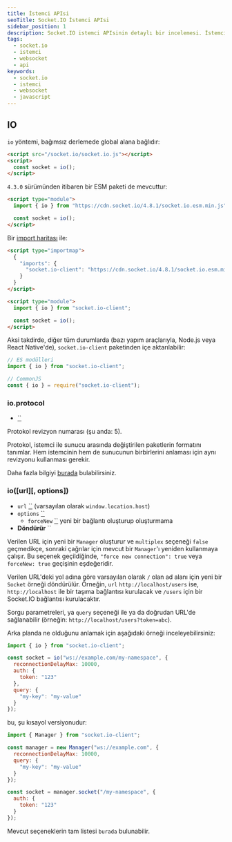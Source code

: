 ```yaml
---
title: İstemci APIsi
seoTitle: Socket.IO İstemci APIsi
sidebar_position: 1
description: Socket.IO istemci APIsinin detaylı bir incelemesi. İstemci bağlantısı, olaylar ve kullanımı hakkında bilgiler içerir.
tags: 
  - socket.io
  - istemci
  - websocket
  - api
keywords: 
  - socket.io
  - istemci
  - websocket
  - javascript
---
```


## IO

`io` yöntemi, bağımsız derlemede global alana bağlıdır:

```html
<script src="/socket.io/socket.io.js"></script>
<script>
  const socket = io();
</script>
```

`4.3.0` sürümünden itibaren bir ESM paketi de mevcuttur:

```html
<script type="module">
  import { io } from "https://cdn.socket.io/4.8.1/socket.io.esm.min.js";

  const socket = io();
</script>
```

Bir [import haritası](https://caniuse.com/import-maps) ile:

```html
<script type="importmap">
  {
    "imports": {
      "socket.io-client": "https://cdn.socket.io/4.8.1/socket.io.esm.min.js"
    }
  }
</script>

<script type="module">
  import { io } from "socket.io-client";

  const socket = io();
</script>
```

Aksi takdirde, diğer tüm durumlarda (bazı yapım araçlarıyla, Node.js veya React Native'de), `socket.io-client` paketinden içe aktarılabilir:

```js
// ES modülleri
import { io } from "socket.io-client";

// CommonJS
const { io } = require("socket.io-client");
```

### io.protocol

* [``](https://developer.mozilla.org/en-US/docs/Web/JavaScript/Data_structures#number_type)

Protokol revizyon numarası (şu anda: 5).

Protokol, istemci ile sunucu arasında değiştirilen paketlerin formatını tanımlar. Hem istemcinin hem de sunucunun birbirlerini anlaması için aynı revizyonu kullanması gerekir.

Daha fazla bilgiyi [burada](https://github.com/socketio/socket.io-protocol) bulabilirsiniz.

### io([url][, options])

- `url` [``](https://developer.mozilla.org/en-US/docs/Web/JavaScript/Data_structures#string_type) (varsayılan olarak `window.location.host`)
- `options` [``](https://developer.mozilla.org/en-US/docs/Web/JavaScript/Reference/Global_Objects/Object)
  - `forceNew` [``](https://developer.mozilla.org/en-US/docs/Web/JavaScript/Data_structures#boolean_type) yeni bir bağlantı oluşturup oluşturmama
- **Döndürür** ``

Verilen URL için yeni bir `Manager` oluşturur ve `multiplex` seçeneği `false` geçmedikçe, sonraki çağrılar için mevcut bir `Manager`'ı yeniden kullanmaya çalışır. Bu seçenek geçildiğinde, `"force new connection": true` veya `forceNew: true` geçişinin eşdeğeridir.

Verilen URL'deki yol adına göre varsayılan olarak `/` olan ad alanı için yeni bir `Socket` örneği döndürülür. Örneğin, `url` `http://localhost/users` ise, `http://localhost` ile bir taşıma bağlantısı kurulacak ve `/users` için bir Socket.IO bağlantısı kurulacaktır.

Sorgu parametreleri, ya `query` seçeneği ile ya da doğrudan URL'de sağlanabilir (örneğin: `http://localhost/users?token=abc`).

Arka planda ne olduğunu anlamak için aşağıdaki örneği inceleyebilirsiniz:

```js
import { io } from "socket.io-client";

const socket = io("ws://example.com/my-namespace", {
  reconnectionDelayMax: 10000,
  auth: {
    token: "123"
  },
  query: {
    "my-key": "my-value"
  }
});
```

bu, şu kısayol versiyonudur:

```js
import { Manager } from "socket.io-client";

const manager = new Manager("ws://example.com", {
  reconnectionDelayMax: 10000,
  query: {
    "my-key": "my-value"
  }
});

const socket = manager.socket("/my-namespace", {
  auth: {
    token: "123"
  }
});
```

Mevcut seçeneklerin tam listesi `burada` bulunabilir.